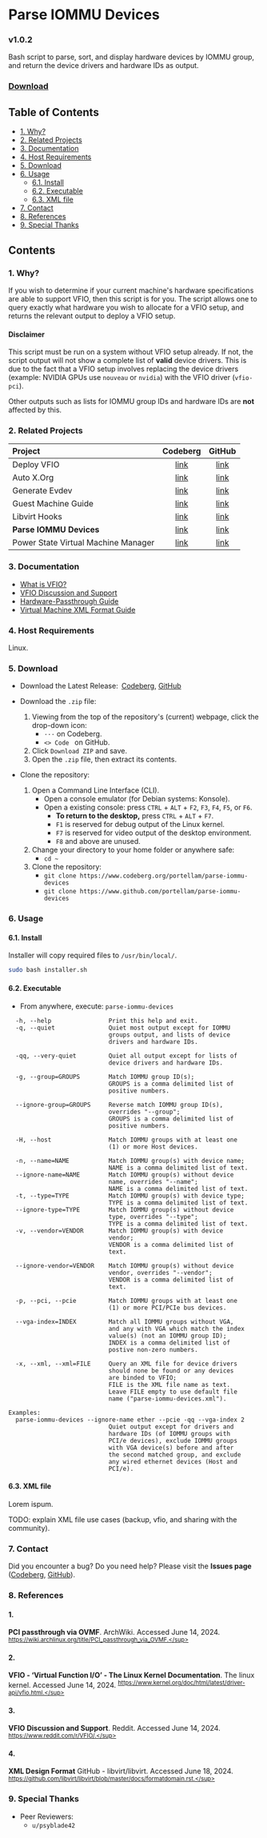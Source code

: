 # Parse IOMMU Devices
### v1.0.2
Bash script to parse, sort, and display hardware devices by IOMMU group,
and return the device drivers and hardware IDs as output.

### [Download](#5-download)

## Table of Contents
- [1. Why?](#1-why)
- [2. Related Projects](#2-related-projects)
- [3. Documentation](#3-documentation)
- [4. Host Requirements](#4-host-requirements)
- [5. Download](#5-download)
- [6. Usage](#6-usage)
    - [6.1. Install](#61-install)
    - [6.2. Executable](#62-executable)
    - [6.3. XML file](#63-xml-file)
- [7. Contact](#7-contact)
- [8. References](#8-references)
- [9. Special Thanks](#9-special-thanks)

## Contents
### 1. Why?
If you wish to determine if your current machine's hardware specifications are
able to support VFIO, then this script is for you. The script allows one to
query exactly what hardware you wish to allocate for a VFIO setup, and returns
the relevant output to deploy a VFIO setup.

#### Disclaimer
This script must be run on a system without VFIO setup already. If not, the
script output will not show a complete list of **valid** device drivers.
This is due to the fact that a VFIO setup involves replacing the device drivers
(example: NVIDIA GPUs use `nouveau` or `nvidia`) with the VFIO driver
(`vfio-pci`).

Other outputs such as lists for IOMMU group IDs and hardware IDs are **not**
affected by this.

### 2. Related Projects
| Project                             | Codeberg          | GitHub          |
| :---                                | :---:             | :---:           |
| Deploy VFIO                         | [link][codeberg1] | [link][github1] |
| Auto X.Org                          | [link][codeberg2] | [link][github2] |
| Generate Evdev                      | [link][codeberg3] | [link][github3] |
| Guest Machine Guide                 | [link][codeberg4] | [link][github4] |
| Libvirt Hooks                       | [link][codeberg5] | [link][github5] |
| **Parse IOMMU Devices**             | [link][codeberg6] | [link][github6] |
| Power State Virtual Machine Manager | [link][codeberg7] | [link][github7] |

[codeberg1]: https://codeberg.org/portellam/deploy-VFIO
[github1]:   https://github.com/portellam/deploy-VFIO
[codeberg2]: https://codeberg.org/portellam/auto-xorg
[github2]:   https://github.com/portellam/auto-xorg
[codeberg3]: https://codeberg.org/portellam/generate-evdev
[github3]:   https://github.com/portellam/generate-evdev
[codeberg4]: https://codeberg.org/portellam/guest-machine-guide
[github4]:   https://github.com/portellam/guest-machine-guide
[codeberg5]: https://codeberg.org/portellam/libvirt-hooks
[github5]:   https://github.com/portellam/libvirt-hooks
[codeberg6]: https://codeberg.org/portellam/parse-iommu-devices
[github6]:   https://github.com/portellam/parse-iommu-devices
[codeberg7]: https://codeberg.org/portellam/powerstate-virtmanager
[github7]:   https://github.com/portellam/powerstate-virtmanager

### 3. Documentation
- [What is VFIO?](#2)
- [VFIO Discussion and Support](#3)
- [Hardware-Passthrough Guide](#1)
- [Virtual Machine XML Format Guide](#4)

### 4. Host Requirements
Linux.

### 5. Download
- Download the Latest Release:&ensp;[Codeberg][codeberg-releases],
[GitHub][github-releases]

- Download the `.zip` file:
    1. Viewing from the top of the repository's (current) webpage, click the
        drop-down icon:
        - `···` on Codeberg.
        - `<> Code ` on GitHub.
    2. Click `Download ZIP` and save.
    3. Open the `.zip` file, then extract its contents.

- Clone the repository:
    1. Open a Command Line Interface (CLI).
        - Open a console emulator (for Debian systems: Konsole).
        - Open a existing console: press `CTRL` + `ALT` + `F2`, `F3`, `F4`, `F5`,  or
        `F6`.
            - **To return to the desktop,** press `CTRL` + `ALT` + `F7`.
            - `F1` is reserved for debug output of the Linux kernel.
            - `F7` is reserved for video output of the desktop environment.
            - `F8` and above are unused.
    2. Change your directory to your home folder or anywhere safe:
        - `cd ~`
    3. Clone the repository:
        - `git clone https://www.codeberg.org/portellam/parse-iommu-devices`
        - `git clone https://www.github.com/portellam/parse-iommu-devices`

[codeberg-releases]: https://codeberg.org/portellam/parse-iommu-devices/releases/latest
[github-releases]:   https://github.com/portellam/parse-iommu-devices/releases/latest

### 6. Usage
#### 6.1. Install
Installer will copy required files to `/usr/bin/local/`.

```bash
sudo bash installer.sh
```

#### 6.2. Executable
- From anywhere, execute: `parse-iommu-devices`

```
  -h, --help                Print this help and exit.
  -q, --quiet               Quiet most output except for IOMMU
                            groups output, and lists of device
                            drivers and hardware IDs.

  -qq, --very-quiet         Quiet all output except for lists of
                            device drivers and hardware IDs.

  -g, --group=GROUPS        Match IOMMU group ID(s);
                            GROUPS is a comma delimited list of
                            positive numbers.

  --ignore-group=GROUPS     Reverse match IOMMU group ID(s),
                            overrides "--group";
                            GROUPS is a comma delimited list of
                            positive numbers.

  -H, --host                Match IOMMU groups with at least one
                            (1) or more Host devices.

  -n, --name=NAME           Match IOMMU group(s) with device name;
                            NAME is a comma delimited list of text.
  --ignore-name=NAME        Match IOMMU group(s) without device
                            name, overrides "--name";
                            NAME is a comma delimited list of text.
  -t, --type=TYPE           Match IOMMU group(s) with device type;
                            TYPE is a comma delimited list of text.
  --ignore-type=TYPE        Match IOMMU group(s) without device
                            type, overrides "--type";
                            TYPE is a comma delimited list of text.
  -v, --vendor=VENDOR       Match IOMMU group(s) with device
                            vendor;
                            VENDOR is a comma delimited list of
                            text.

  --ignore-vendor=VENDOR    Match IOMMU group(s) without device
                            vendor, overrides "--vendor";
                            VENDOR is a comma delimited list of
                            text.

  -p, --pci, --pcie         Match IOMMU groups with at least one
                            (1) or more PCI/PCIe bus devices.

  --vga-index=INDEX         Match all IOMMU groups without VGA,
                            and any with VGA which match the index
                            value(s) (not an IOMMU group ID);
                            INDEX is a comma delimited list of
                            postive non-zero numbers.

  -x, --xml, --xml=FILE     Query an XML file for device drivers
                            should none be found or any devices
                            are binded to VFIO;
                            FILE is the XML file name as text.
                            Leave FILE empty to use default file
                            name ("parse-iommu-devices.xml").

Examples:
  parse-iommu-devices --ignore-name ether --pcie -qq --vga-index 2
                            Quiet output except for drivers and
                            hardware IDs (of IOMMU groups with
                            PCI/e devices), exclude IOMMU groups
                            with VGA device(s) before and after
                            the second matched group, and exclude
                            any wired ethernet devices (Host and
                            PCI/e).
```

#### 6.3. XML file
Lorem ispum.

TODO: explain XML file use cases (backup, vfio, and sharing with the community).

### 7. Contact
Did you encounter a bug? Do you need help? Please visit the
**Issues page** ([Codeberg][codeberg-issues], [GitHub][github-issues]).

[codeberg-issues]: https://codeberg.org/portellam/parse-iommu-devices/issues
[github-issues]:   https://github.com/portellam/parse-iommu-devices/issues

### 8. References
#### 1.
**PCI passthrough via OVMF**. ArchWiki. Accessed June 14, 2024.
<sup>https://wiki.archlinux.org/title/PCI_passthrough_via_OVMF.</sup>

#### 2.
**VFIO - ‘Virtual Function I/O’ - The Linux Kernel Documentation**.
The linux kernel. Accessed June 14, 2024.
<sup>https://www.kernel.org/doc/html/latest/driver-api/vfio.html.</sup>

#### 3.
**VFIO Discussion and Support**. Reddit. Accessed June 14, 2024.
<sup>https://www.reddit.com/r/VFIO/.</sup>

#### 4.
**XML Design Format** GitHub - libvirt/libvirt. Accessed June 18, 2024.
<sup>https://github.com/libvirt/libvirt/blob/master/docs/formatdomain.rst.</sup>

### 9. Special Thanks
- Peer Reviewers:
  - `u/psyblade42`